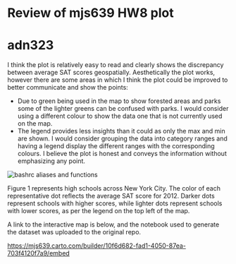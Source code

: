 # Review of mjs639 HW8 plot
# adn323

I think the plot is relatively easy to read and clearly shows the discrepancy between average SAT scores geospatially. Aesthetically the plot works, however there are some areas in which I think the plot could be improved to better communicate and show the points:
* Due to green being used in the map to show forested areas and parks some of the lighter greens can be confused with parks. I would consider using a different colour to show the data one that is not currently used on the map. 
* The legend provides less insights than it could as only the max and min are shown. I would consider grouping the data into category ranges and having a legend display the different ranges with the corresponding colours.
I believe the plot is honest and conveys the information without emphasizing any point.

![bashrc aliases and functions](https://raw.githubusercontent.com/mjs639/PUI2017_mjs639/master/CUSP%20Screenshots/Screen%20Shot%202017-11-11%20at%204.49.07%20PM.png)


Figure 1 represents high schools across New York City. The color of each representative dot reflects the average SAT score for 2012. Darker dots represent schools with higher scores, while lighter dots represent schools with lower scores, as per the legend on the top left of the map. 

A link to the interactive map is below, and the notebook used to generate the dataset was uploaded to the original repo.

https://mjs639.carto.com/builder/10f6d682-fad1-4050-87ea-703f4120f7a9/embed
